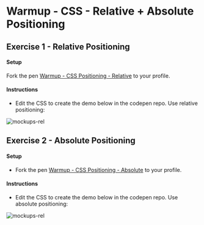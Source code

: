 # Warmup - CSS - Relative + Absolute Positioning

## Exercise 1 - Relative Positioning

#### Setup

Fork the pen [Warmup - CSS Positioning - Relative](https://codepen.io/muktek-warmups/pen/zaQzjG?editors=1100) to your profile.

#### Instructions

- Edit the CSS to create the demo below in the codepen repo. Use relative positioning:

![mockups-rel](mockups/css-positioning-warmup-relative-example.png)




## Exercise 2 - Absolute Positioning

#### Setup

- Fork the pen [Warmup - CSS Positioning - Absolute](https://codepen.io/muktek-warmups/pen/yEWXEd?editors=1100) to your profile.

#### Instructions

- Edit the CSS to create the demo below in the codepen repo. Use absolute positioning:

![mockups-rel](mockups/css-positioning-warmup-absolute-example.png)
